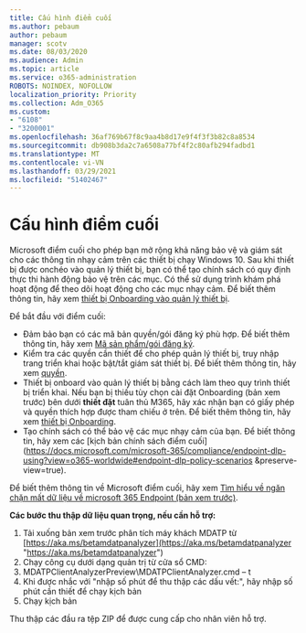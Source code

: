 ```yaml
---
title: Cấu hình điểm cuối
ms.author: pebaum
author: pebaum
manager: scotv
ms.date: 08/03/2020
ms.audience: Admin
ms.topic: article
ms.service: o365-administration
ROBOTS: NOINDEX, NOFOLLOW
localization_priority: Priority
ms.collection: Adm_O365
ms.custom:
- "6108"
- "3200001"
ms.openlocfilehash: 36af769b67f8c9aa4b8d17e9f4f3f3b82c8a8534
ms.sourcegitcommit: db908b3da2c7a6508a77bf4f2c80afb294fadbd1
ms.translationtype: MT
ms.contentlocale: vi-VN
ms.lasthandoff: 03/29/2021
ms.locfileid: "51402467"
---
```

# <a name="configure-endpoint-dlp"></a>Cấu hình điểm cuối

Microsoft điểm cuối cho phép bạn mở rộng khả năng bảo vệ và giám sát cho các thông tin nhạy cảm trên các thiết bị chạy Windows 10. Sau khi thiết bị được onchéo vào quản lý thiết bị, bạn có thể tạo chính sách có quy định thực thi hành động bảo vệ trên các mục. Có thể sử dụng trình khám phá hoạt động để theo dõi hoạt động cho các mục nhạy cảm. Để biết thêm thông tin, hãy xem [thiết bị Onboarding vào quản lý thiết bị](https://docs.microsoft.com/microsoft-365/compliance/endpoint-dlp-getting-started#onboarding-devices-into-device-management).  

Để bắt đầu với điểm cuối:

- Đảm bảo bạn có các mã bản quyền/gói đăng ký phù hợp. Để biết thêm thông tin, hãy xem [Mã sản phẩm/gói đăng ký](https://docs.microsoft.com/microsoft-365/compliance/endpoint-dlp-getting-started#skusubscriptions-licensing).
- Kiểm tra các quyền cần thiết để cho phép quản lý thiết bị, truy nhập trang triển khai hoặc bật/tắt giám sát thiết bị. Để biết thêm thông tin, hãy xem [quyền](https://docs.microsoft.com/microsoft-365/compliance/endpoint-dlp-getting-started#permissions).
- Thiết bị onboard vào quản lý thiết bị bằng cách làm theo quy trình thiết bị triển khai. Nếu bạn bị thiếu tùy chọn cài đặt Onboarding (bản xem trước) bên dưới  **thiết đặt** tuân thủ M365, hãy xác nhận bạn có giấy phép và quyền thích hợp được tham chiếu ở trên. Để biết thêm thông tin, hãy xem [thiết bị Onboarding](https://docs.microsoft.com/microsoft-365/compliance/endpoint-dlp-getting-started#onboarding-devices). 
- Tạo chính sách có thể bảo vệ các mục nhạy cảm của bạn. Để biết thông tin, hãy xem các [kịch bản chính sách điểm cuối](https://docs.microsoft.com/microsoft-365/compliance/endpoint-dlp-using?view=o365-worldwide#endpoint-dlp-policy-scenarios &preserve-view=true).

Để biết thêm thông tin về Microsoft điểm cuối, hãy xem [Tìm hiểu về ngăn chặn mất dữ liệu về microsoft 365 Endpoint (bản xem trước)](https://docs.microsoft.com/microsoft-365/compliance/endpoint-dlp-learn-about).

**Các bước thu thập dữ liệu quan trọng, nếu cần hỗ trợ:**

1. Tải xuống bản xem trước phân tích máy khách MDATP từ [https://aka.ms/betamdatpanalyzer](https://aka.ms/betamdatpanalyzer "https://aka.ms/betamdatpanalyzer")
2. Chạy công cụ dưới dạng quản trị từ cửa sổ CMD:
3. MDATPClientAnalyzerPreview\MDATPClientAnalyzer.cmd – t
4. Khi được nhắc với "nhập số phút để thu thập các dấu vết:", hãy nhập số phút cần thiết để chạy kịch bản
5. Chạy kịch bản

Thu thập các đầu ra tệp ZIP để được cung cấp cho nhân viên hỗ trợ.
